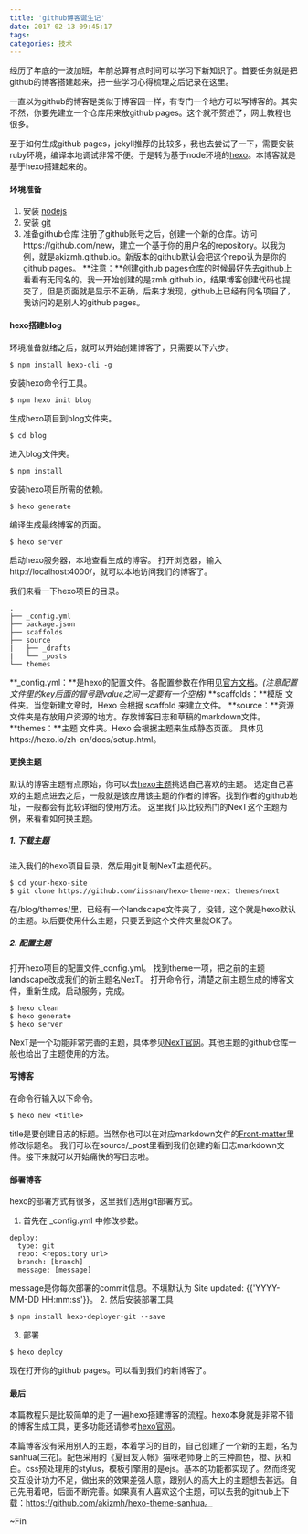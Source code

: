 ```yaml
---
title: 'github博客诞生记'
date: 2017-02-13 09:45:17
tags:
categories: 技术
---
```


经历了年底的一波加班，年前总算有点时间可以学习下新知识了。首要任务就是把github的博客搭建起来，把一些学习心得梳理之后记录在这里。

一直以为github的博客是类似于博客园一样，有专门一个地方可以写博客的。其实不然，你要先建立一个仓库用来放github pages。这个就不赘述了，网上教程也很多。

至于如何生成github pages，jekyll推荐的比较多，我也去尝试了一下，需要安装ruby环境，编译本地调试非常不便。于是转为基于node环境的[hexo](https://hexo.io/zh-cn/)。本博客就是基于hexo搭建起来的。

#### 环境准备
1. 安装 [nodejs](http://nodejs.cn/)
2. 安装 [git](https://git-scm.com/)
3. 准备github仓库
注册了github账号之后，创建一个新的仓库。访问https://github.com/new，建立一个基于你的用户名的repository。以我为例，就是akizmh.github.io。新版本的github默认会把这个repo认为是你的github pages。
**注意：**创建github pages仓库的时候最好先去github上看看有无同名的。我一开始创建的是zmh.github.io，结果博客创建代码也提交了，但是页面就是显示不正确，后来才发现，github上已经有同名项目了，我访问的是别人的github pages。

<!-- more -->

#### hexo搭建blog
环境准备就绪之后，就可以开始创建博客了，只需要以下六步。
```
$ npm install hexo-cli -g
```
安装hexo命令行工具。
```
$ npm hexo init blog
```
生成hexo项目到blog文件夹。
```
$ cd blog
```
进入blog文件夹。
```
$ npm install
```
安装hexo项目所需的依赖。
```
$ hexo generate
```
编译生成最终博客的页面。
```
$ hexo server
```
启动hexo服务器，本地查看生成的博客。
打开浏览器，输入http://localhost:4000/，就可以本地访问我们的博客了。

我们来看一下hexo项目的目录。
```
.
├── _config.yml
├── package.json
├── scaffolds
├── source
|   ├── _drafts
|   └── _posts
└── themes
```
**_config.yml：**是hexo的配置文件。各配置参数在作用见[官方文档](https://hexo.io/zh-cn/docs/configuration.html)。*(注意配置文件里的key后面的冒号跟value之间一定要有一个空格)*
**scaffolds：**模版 文件夹。当您新建文章时，Hexo 会根据 scaffold 来建立文件。
**source：**资源文件夹是存放用户资源的地方。存放博客日志和草稿的markdown文件。
**themes：**主题 文件夹。Hexo 会根据主题来生成静态页面。
具体见https://hexo.io/zh-cn/docs/setup.html。

#### 更换主题
默认的博客主题有点原始，你可以去[hexo主题](https://hexo.io/themes/)挑选自己喜欢的主题。
选定自己喜欢的主题点进去之后，一般就是该应用该主题的作者的博客。找到作者的github地址，一般都会有比较详细的使用方法。
这里我们以比较热门的NexT这个主题为例，来看看如何换主题。
##### 1. 下载主题
进入我们的hexo项目目录，然后用git复制NexT主题代码。
```
$ cd your-hexo-site
$ git clone https://github.com/iissnan/hexo-theme-next themes/next
```
在/blog/themes/里，已经有一个landscape文件夹了，没错，这个就是hexo默认的主题。以后要使用什么主题，只要丢到这个文件夹里就OK了。

##### 2. 配置主题
打开hexo项目的配置文件_config.yml。
找到theme一项，把之前的主题landscape改成我们的新主题名NexT。
打开命令行，清楚之前主题生成的博客文件，重新生成，启动服务，完成。
```
$ hexo clean
$ hexo generate
$ hexo server
```
NexT是一个功能非常完善的主题，具体参见[NexT官网](http://theme-next.iissnan.com/)。其他主题的github仓库一般也给出了主题使用的方法。

#### 写博客
在命令行输入以下命令。
```
$ hexo new <title> 
```
title是要创建日志的标题。当然你也可以在对应markdown文件的[Front-matter](https://hexo.io/zh-cn/docs/front-matter.html)里修改标题名。
我们可以在source/_post里看到我们创建的新日志markdown文件。接下来就可以开始痛快的写日志啦。

#### 部署博客
hexo的部署方式有很多，这里我们选用git部署方式。
1. 首先在 _config.yml 中修改参数。
```
deploy:
  type: git
  repo: <repository url>
  branch: [branch]
  message: [message]
```
message是你每次部署的commit信息。不填默认为 Site updated: {{'YYYY-MM-DD HH:mm:ss'}}。
2. 然后安装部署工具
```
$ npm install hexo-deployer-git --save
```
3. 部署
```
$ hexo deploy
```
现在打开你的github pages。可以看到我们的新博客了。

#### 最后
本篇教程只是比较简单的走了一遍hexo搭建博客的流程。hexo本身就是非常不错的博客生成工具，更多功能还请参考[hexo官网](https://hexo.io/zh-cn/)。

本篇博客没有采用别人的主题，本着学习的目的，自己创建了一个新的主题，名为sanhua(三花)。配色采用的《夏目友人帐》猫咪老师身上的三种颜色，橙、灰和白。css预处理用的stylus，模板引擎用的是ejs。基本的功能都实现了。然而终究交互设计功力不足，做出来的效果差强人意，跟别人的高大上的主题想去甚远。自己先用着吧，后面不断完善。如果真有人喜欢这个主题，可以去我的github上下载：https://github.com/akizmh/hexo-theme-sanhua。

~Fin

